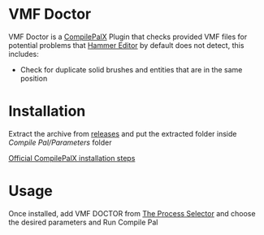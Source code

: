 # VMF Doctor

VMF Doctor is a [CompilePalX](https://github.com/ruarai/CompilePal) Plugin that checks provided VMF files for potential problems that [Hammer Editor](https://developer.valvesoftware.com/wiki/Valve_Hammer_Editor) by default does not detect, this includes:

* Check for duplicate solid brushes and entities that are in the same position

# Installation

Extract the archive from [releases](https://github.com/karlojacmenjak/vmf_doctor/releases) and put the extracted folder inside _Compile Pal/Parameters_ folder

[Official CompilePalX installation steps](https://github.com/ruarai/CompilePal/blob/master/Guides/Plugins.md#installation)

# Usage

Once installed, add VMF DOCTOR from [The Process Selector](https://github.com/ruarai/CompilePal/blob/master/Guides/QuickStart.md#3-the-process-selector) and choose the desired parameters and Run Compile Pal


